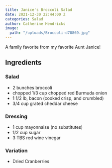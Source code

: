 ```yaml
---
title: Janice's Broccoli Salad
date: 2021-12-30 22:44:00 Z
categories: Salad
author: Catherine Hendricks
image:
  path: "/uploads/Broccoli-d78869.jpg"
---
```


A family favorite from my favorite Aunt Janice!

## Ingredients

### Salad
* 2 bunches broccoli
* chopped 1/3 cup chopped red Burmuda onion 
* 1 1/2 lb, bacon (cooked crisp, and crumbled) 
* 3/4 cup grated cheddar cheese 

### Dressing
* 1 cup mayonnaise (no substitutes) 
* 1/2 cup sugar 
* 3 TBS red wine vinegar 

### Variation
* Dried Cranberries

